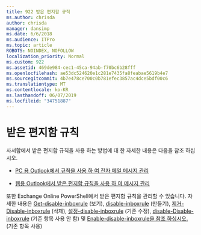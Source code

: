 ```yaml
---
title: 922 받은 편지함 규칙
ms.author: chrisda
author: chrisda
manager: dansimp
ms.date: 6/6/2018
ms.audience: ITPro
ms.topic: article
ROBOTS: NOINDEX, NOFOLLOW
localization_priority: Normal
ms.custom: 922
ms.assetid: 469de984-cec1-45ca-94ab-f70bc6b28fff
ms.openlocfilehash: ae53dc524620e1c281e7435fa8feabae5619b4e7
ms.sourcegitcommit: 4b7e478ce700c0b781efec3857ac4dce5bdf00c6
ms.translationtype: MT
ms.contentlocale: ko-KR
ms.lasthandoff: 06/07/2019
ms.locfileid: "34751887"
---
```

# <a name="inbox-rules"></a>받은 편지함 규칙

사서함에서 받은 편지함 규칙을 사용 하는 방법에 대 한 자세한 내용은 다음을 참조 하십시오.

- [PC 용 Outlook에서 규칙을 사용 하 여 전자 메일 메시지 관리](https://support.office.com/article/c24f5dea-9465-4df4-ad17-a50704d66c59.aspx)

- [웹용 Outlook에서 받은 편지함 규칙을 사용 하 여 메시지 관리](https://support.office.com/article/8400435c-f14e-4272-9004-1548bb1848f2.aspx)

또한 Exchange Online PowerShell에서 받은 편지함 규칙을 관리할 수 있습니다. 자세한 내용은 [Get-disable-inboxrule](https://docs.microsoft.com/powershell/module/exchange/mailboxes/get-inboxrule) (보기), [disable-inboxrule](https://docs.microsoft.com/powershell/module/exchange/mailboxes/new-inboxrule) (만들기), [제거-Disable-inboxrule](https://docs.microsoft.com/powershell/module/exchange/mailboxes/remove-inboxrule) (삭제), [설정-disable-inboxrule](https://docs.microsoft.com/powershell/module/exchange/mailboxes/set-inboxrule) (기존 수정), [disable-Disable-inboxrule](https://docs.microsoft.com/powershell/module/exchange/mailboxes/disable-inboxrule) (기존 항목 사용 안 함) 및 [Enable-disable-inboxrule을 참조 하십시오. ](https://docs.microsoft.com/powershell/module/exchange/mailboxes/enable-inboxrule)(기존 항목 사용)
